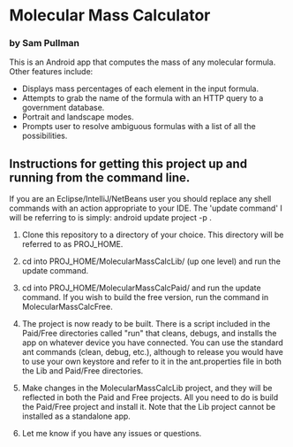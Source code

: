 # Molecular Mass Calculator
### by Sam Pullman

This is an Android app that computes the mass of any molecular formula. Other features include:
* Displays mass percentages of each element in the input formula.
* Attempts to grab the name of the formula with an HTTP query to a government database.
* Portrait and landscape modes.
* Prompts user to resolve ambiguous formulas with a list of all the possibilities.

## Instructions for getting this project up and running from the command line.

If you are an Eclipse/IntelliJ/NetBeans user you should replace any shell commands with an action appropriate to your IDE.
The 'update command' I will be referring to is simply:
android update project -p .

1. Clone this repository to a directory of your choice. This directory will be referred to as PROJ_HOME.

2. cd into PROJ_HOME/MolecularMassCalcLib/ (up one level) and run the update command.

3. cd into PROJ_HOME/MolecularMassCalcPaid/ and run the update command. If you wish to build the free version, run the command in MolecularMassCalcFree.

4. The project is now ready to be built. There is a script included in the Paid/Free directories called "run" that cleans, debugs, and installs the app on whatever device you have connected. You can use the standard ant commands (clean, debug, etc.), although to release you would have to use your own keystore and refer to it in the ant.properties file in both the Lib and Paid/Free directories.

5. Make changes in the MolecularMassCalcLib project, and they will be reflected in both the Paid and Free projects. All you need to do is build the Paid/Free project and install it. Note that the Lib project cannot be installed as a standalone app.

6. Let me know if you have any issues or questions.